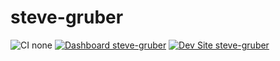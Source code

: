 # steve-gruber

![CI none](https://img.shields.io/badge/ci-none-orange.svg)
[![Dashboard steve-gruber](https://img.shields.io/badge/dashboard-steve_gruber-yellow.svg)](https://dashboard.pantheon.io/sites/8141aff1-e43d-45f0-84f4-894e4dfe088f#dev/code)
[![Dev Site steve-gruber](https://img.shields.io/badge/site-steve_gruber-blue.svg)](http://dev-steve-gruber.pantheonsite.io/)